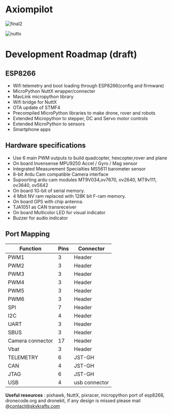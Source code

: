 
#  **Axiompilot**

![final2](https://user-images.githubusercontent.com/35519782/38494474-abe3ff46-3c13-11e8-8fc4-f38a013b0d52.png)




![nuttx](https://user-images.githubusercontent.com/35519782/38289970-9c82bee6-37f6-11e8-90f9-2439ad2d3d34.png)





# **Development Roadmap (draft)**
## ESP8266
- Wifi telemetry and boot loading through ESP8266(config and firmware)
- MicroPython NuttX wrapper/connecter
- MavLink micropython library
- Wifi bridge for NuttX
- OTA update of STMF4
- Precompiled MicroPython libraries to make drone, rover and robots
- Extended  Micropython to stepper, DC and Servo motor controls 
- Extended  MicroPython to sensors
- Smartphone apps

## Hardware specifications

- Use 6 main PWM outputs to build quadcopter, hexcopter,rover and plane
- On board Invensense MPU9250 Accel / Gyro / Mag sensor
- Integrated Measurement Specialties MS5611 barometer sensor
- 8-bit Ardu Cam compatible Camera interface
- Supoorting ardu cam modules MT9V034,ov7670, ov2640, MT9v111, ov3640, ov5642
- On board 1G-bit of serial memory.
- 4 Mbit NV ram replaced with 128K bit  F-ram memory.
- On board GPS with chip antenna.
- TJA1051 as CAN transreceiver
- On board Multicolor LED for visual indicator
- Buzzer for audio indicator


## Port Mapping

| Function       | Pins           | Connector  |
| ------------- | ------------- |------------- |
| PWM1          | 3             | Header       |
| PWM2  | 3  | Header |
| PWM3  | 3  | Header  |
| PWM4  | 3  | Header |
| PWM5  | 3  | Header |
| PWM6  | 3  | Header     |
| SPI  | 7  | Header        |
| I2C  | 4| Header     |
| UART  | 3  | Header        |
| SBUS  | 3  | Header      |
| Camera connector |  17 | Header|
|Vbat|3|Header|
| TELEMETRY  | 6  | JST-GH     |
| CAN  | 4| JST-GH          |
| JTAG  | 6  | JST-GH            |
| USB | 4  | usb connector|

**Useful resources** : pixhawk, NuttX, pixracer, micropython port of esp8266, dronecode.org and dronekit, if any design is missed please  mail @contact@skykrafts.com

